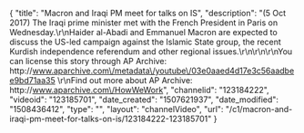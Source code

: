 {
    "title": "Macron and Iraqi PM meet for talks on IS",
    "description": "(5 Oct 2017) The Iraqi prime minister met with the French President in Paris on Wednesday.\r\nHaider al-Abadi and Emmanuel Macron are expected to discuss the US-led campaign against the Islamic State group, the recent Kurdish independence referendum and other regional issues.\r\n\r\n\r\nYou can license this story through AP Archive: http:\/\/www.aparchive.com\/metadata\/youtube\/03e0aaed4d17e3c56aadbee9bd71aa35 \r\nFind out more about AP Archive: http:\/\/www.aparchive.com\/HowWeWork",
    "channelid": "123184222",
    "videoid": "123185701",
    "date_created": "1507621937",
    "date_modified": "1508436412",
    "type": "",
    "layout": "channelVideo",
    "url": "\/c1\/macron-and-iraqi-pm-meet-for-talks-on-is\/123184222-123185701"
}